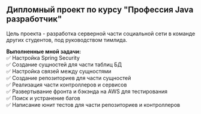 ## Дипломный проект по курсу "Профессия Java разработчик"

Цель проекта - разработка серверной части социальной сети в команде других студентов, под руководством тимлида.

**Выполненные мной задачи:**   
:white_check_mark: Настройка Spring Security   
:white_check_mark: Создание сущностей для части таблиц БД   
:white_check_mark: Настройка связей между сущностями   
:white_check_mark: Создание репозиториев для части сущностей   
:white_check_mark: Реализация части контроллеров и сервисов   
:white_check_mark: Развертывание фронта и бэкэнда на AWS для тестирования   
:white_check_mark: Поиск и устранение багов   
:white_check_mark: Написание юнит тестов для части репозиториев и контроллеров
